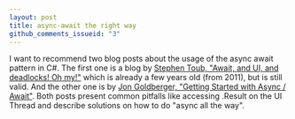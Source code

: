 ```yaml
---
layout: post
title: async-await the right way
github_comments_issueid: "3"
---
```


I want to recommend two blog posts about the usage of the async await pattern in C#.
The first one is a blog by [Stephen Toub, "Await, and UI, and deadlocks! Oh my!"](https://blogs.msdn.microsoft.com/pfxteam/2011/01/13/await-and-ui-and-deadlocks-oh-my/ "Await, and UI, and deadlocks! Oh my!")
which is already a few years old (from 2011), but is still valid.
And the other one is by [Jon Goldberger, "Getting Started with Async / Await"](https://devblogs.microsoft.com/xamarin/getting-started-with-async-await/ "Getting Started with Async / Await").
Both posts present common pitfalls like accessing .Result on the UI Thread and describe solutions on how to do "async all the way".
